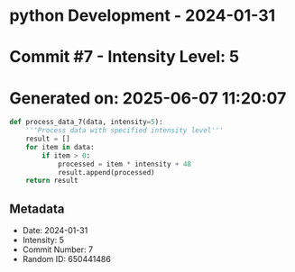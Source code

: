 ﻿# python Development - 2024-01-31
# Commit #7 - Intensity Level: 5
# Generated on: 2025-06-07 11:20:07
```python
def process_data_7(data, intensity=5):
    '''Process data with specified intensity level'''
    result = []
    for item in data:
        if item > 0:
            processed = item * intensity + 48
            result.append(processed)
    return result
```
## Metadata
- Date: 2024-01-31
- Intensity: 5
- Commit Number: 7
- Random ID: 650441486
